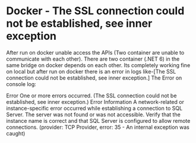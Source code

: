 
# Docker - The SSL connection could not be established, see inner exception

After run on docker unable access the APIs (Two container are unable to communicate with each other).
There are two container (.NET 6) in the same bridge on docker depends on each other.
Its completely working fine on local but after run on docker there is an error in logs like-[The SSL connection could not be established, see inner exception.]
The Error on console log:

Error One or more errors occurred. (The SSL connection could not be established, see inner exception.)
Error Information A network-related or instance-specific error occurred while establishing a connection to SQL Server. The server was not found or was not accessible. Verify that the instance name is correct and that SQL Server is configured to allow remote connections. (provider: TCP Provider, error: 35 - An internal exception was caught)


        